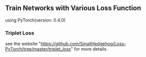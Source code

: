 ## Train Networks with Various Loss Function

using PyTorch(version: 0.4.0)

### Triplet Loss

see the website "https://github.com/SmallHedgehog/Loss-PyTorch/tree/master/triplet_loss" for more details.

